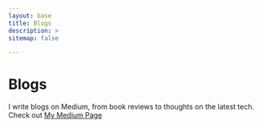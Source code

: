 ```yaml
---
layout: base
title: Blogs
description: >
sitemap: false

---
```

# Blogs

I write blogs on Medium, from book reviews to thoughts on the latest tech. Check out <a href="https://jackyangzzh.medium.com/" target="_blank">My Medium Page</a>
<div
    id="retainable-rss-embed"
    data-rss="https://medium.com/feed/@jackyangzzh"
    data-maxcols="3"
    data-layout="slider"
    data-poststyle="external"
    data-readmore="Learn More"
    data-offset="-100"></div>

    
<script src="https://www.twilik.com/assets/retainable/rss-embed/retainable-rss-embed.js"></script>
